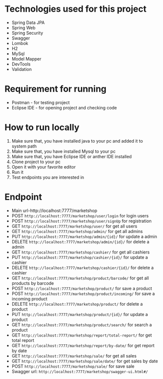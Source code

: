 # Technologies used for this project
- Spring Data JPA
- Spring Web
- Spring Security
- Swagger
- Lombok
- H2
- MySql
- Model Mapper
- DevTools
- Validation

# Requirement for running
- Postman - for testing project
- Eclipse IDE - for opening project and checking code

# How to run locally
1. Make sure that, you have installed java to your pc and added it to system path
2. Make sure that, you have installed Mysql to your pc
3. Make sure that, you have Eclipse IDE  or anther IDE installed
4. Clone project to your pc
5. Open it with your favorite editor
6. Run it
7. Test endpoints you are interested in

<h1>Endpoint</h1>
<ul>
<li> Main url-http://localhost:7777/marketshop </li>
<li> POST <code>http://localhost:7777/marketshop/user/login</code> for login users </li>
<li> POST <code>http://localhost:7777/marketshop/user/signUp</code> for registration </li>
<li> GET <code>http://localhost:7777/marketshop/user/</code> for get all users </li>
<li> GET <code>http://localhost:7777/marketshop/admin/</code> for get all admins </li>
<li> PUT <code>http://localhost:7777/marketshop/admin/{id}/</code> for update a admin </li>
<li> DELETE <code>http://localhost:7777/marketshop/admin/{id}/</code> for delete a admin </li>
<li> GET <code>http://localhost:7777/marketshop/cashier/</code> for get all cashiers </li>
<li> PUT <code>http://localhost:7777/marketshop/cashier/{id}/</code> for update a cashier </li>
<li> DELETE <code>http://localhost:7777/marketshop/cashier/{id}/</code> for delete a cashier </li>
<li> GET <code>http://localhost:7777/marketshop/product/barcode/</code> for get all products by barcode </li>
<li> POST <code>http://localhost:7777/marketshop/product/</code> for save a product </li> 
<li> POST <code>http://localhost:7777/marketshop/product/incoming/</code> for save a incoming product </li>
<li> DELETE <code>http://localhost:7777/marketshop/product/</code> for delete a product </li>
<li> PUT <code>http://localhost:7777/marketshop/product/{id}/</code> for update a product </li>
<li> GET <code>http://localhost:7777/marketshop/product/search/</code> for search a product </li>
<li> GET <code>http://localhost:7777/marketshop/report/total-report/</code> for get total report </li>
<li> GET <code>http://localhost:7777/marketshop/report/by-date/</code> for get report by date </li>
<li> GET <code>http://localhost:7777/marketshop/sale/</code> for get all sales </li>
<li> GET <code>http://localhost:7777/marketshop/sale/date/</code> for get sales by date </li>
<li> POST <code>http://localhost:7777/marketshop/sale/</code> for save sale </li>
<li> Swagger url: <code>http://localhost:7777/marketshop/swagger-ui.html#/</code> </li>
</ul>

